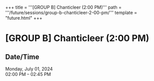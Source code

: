 +++
title = '''[GROUP B] Chanticleer (2:00 PM)'''
path = '''/future/sessions/group-b-chanticleer-2-00-pm/'''
template = "future.html"
+++

<h1>[GROUP B] Chanticleer (2:00 PM)</h1>

<h2>Date/Time</h2>
<p>Monday, July 01, 2024<br>
02:00 PM – 02:45 PM</p>

